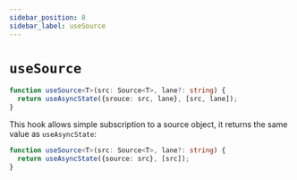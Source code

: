 ```yaml
---
sidebar_position: 8
sidebar_label: useSource
---
```


# `useSource`


```typescript
function useSource<T>(src: Source<T>, lane?: string) {
  return useAsyncState({srouce: src, lane}, [src, lane]);
}
```

This hook allows simple subscription to a source object, it returns the same
value as `useAsyncState`:


```typescript
function useSource<T>(src: Source<T>, lane?: string) {
  return useAsyncState({source: src}, [src]);
}
```
